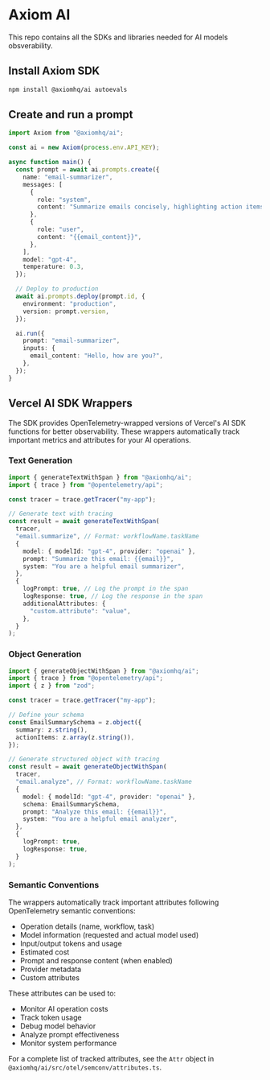 # Axiom AI

This repo contains all the SDKs and libraries needed for AI models obsverability.

## Install Axiom SDK

```bash
npm install @axiomhq/ai autoevals
```

## Create and run a prompt

```ts
import Axiom from "@axiomhq/ai";

const ai = new Axiom(process.env.API_KEY);

async function main() {
  const prompt = await ai.prompts.create({
    name: "email-summarizer",
    messages: [
      {
        role: "system",
        content: "Summarize emails concisely, highlighting action items.",
      },
      {
        role: "user",
        content: "{{email_content}}",
      },
    ],
    model: "gpt-4",
    temperature: 0.3,
  });

  // Deploy to production
  await ai.prompts.deploy(prompt.id, {
    environment: "production",
    version: prompt.version,
  });

  ai.run({
    prompt: "email-summarizer",
    inputs: {
      email_content: "Hello, how are you?",
    },
  });
}
```

## Vercel AI SDK Wrappers

The SDK provides OpenTelemetry-wrapped versions of Vercel's AI SDK functions for better observability. These wrappers automatically track important metrics and attributes for your AI operations.

### Text Generation

```ts
import { generateTextWithSpan } from "@axiomhq/ai";
import { trace } from "@opentelemetry/api";

const tracer = trace.getTracer("my-app");

// Generate text with tracing
const result = await generateTextWithSpan(
  tracer,
  "email.summarize", // Format: workflowName.taskName
  {
    model: { modelId: "gpt-4", provider: "openai" },
    prompt: "Summarize this email: {{email}}",
    system: "You are a helpful email summarizer",
  },
  {
    logPrompt: true, // Log the prompt in the span
    logResponse: true, // Log the response in the span
    additionalAttributes: {
      "custom.attribute": "value",
    },
  }
);
```

### Object Generation

```ts
import { generateObjectWithSpan } from "@axiomhq/ai";
import { trace } from "@opentelemetry/api";
import { z } from "zod";

const tracer = trace.getTracer("my-app");

// Define your schema
const EmailSummarySchema = z.object({
  summary: z.string(),
  actionItems: z.array(z.string()),
});

// Generate structured object with tracing
const result = await generateObjectWithSpan(
  tracer,
  "email.analyze", // Format: workflowName.taskName
  {
    model: { modelId: "gpt-4", provider: "openai" },
    schema: EmailSummarySchema,
    prompt: "Analyze this email: {{email}}",
    system: "You are a helpful email analyzer",
  },
  {
    logPrompt: true,
    logResponse: true,
  }
);
```

### Semantic Conventions

The wrappers automatically track important attributes following OpenTelemetry semantic conventions:

- Operation details (name, workflow, task)
- Model information (requested and actual model used)
- Input/output tokens and usage
- Estimated cost
- Prompt and response content (when enabled)
- Provider metadata
- Custom attributes

These attributes can be used to:

- Monitor AI operation costs
- Track token usage
- Debug model behavior
- Analyze prompt effectiveness
- Monitor system performance

For a complete list of tracked attributes, see the `Attr` object in `@axiomhq/ai/src/otel/semconv/attributes.ts`.
